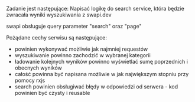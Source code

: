 Zadanie jest następujące: Napisać logikę do search service, która będzie zwracała wyniki wyszukiwania z swapi.dev

swapi obsługuje query parameter "search" oraz "page"

Pożądane cechy serwisu są następujące:
- powinien wykonywać możliwie jak najmniej requestów
- wyszukiwanie powinno zachodzić w wybranej kategorii
- ładowanie kolejnych wyników powinno wyświetlać sumę poprzednich i obecnych wyników
- całość powinna być napisana możliwie w jak największym stopniu przy pomocy rxjs
- search powinien obsługiwać błędy w odpowiedzi od serwera - kod powinien być czysty i reusable
